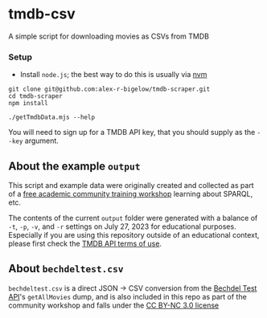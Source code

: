 # tmdb-csv

A simple script for downloading movies as CSVs from TMDB

### Setup

- Install `node.js`; the best way to do this is usually via [nvm](https://github.com/nvm-sh/nvm)

```
git clone git@github.com:alex-r-bigelow/tmdb-scraper.git
cd tmdb-scraper
npm install

./getTmdbData.mjs --help
```

You will need to sign up for a TMDB API key, that you should supply as the `--key` argument.

## About the example `output`

This script and example data were originally created and collected as part of a [free academic community training workshop](https://researchbazaar.arizona.edu/resbaz/Arizona2023/) learning about SPARQL, etc.

The contents of the current `output` folder were generated with a balance of `-t`, `-p`, `-v`, and `-r` settings on July 27, 2023 for educational purposes. Especially if you are using this repository outside of an educational context, please first check the [TMDB API terms of use](https://www.themoviedb.org/documentation/api/terms-of-use?language=en-US).

## About `bechdeltest.csv`

`bechdeltest.csv` is a direct JSON -> CSV conversion from the [Bechdel Test API](https://bechdeltest.com/api/v1/doc)'s `getAllMovies` dump, and is also included in this repo as part of the community workshop and falls under the [CC BY-NC 3.0 license](https://creativecommons.org/licenses/by-nc/3.0/)

